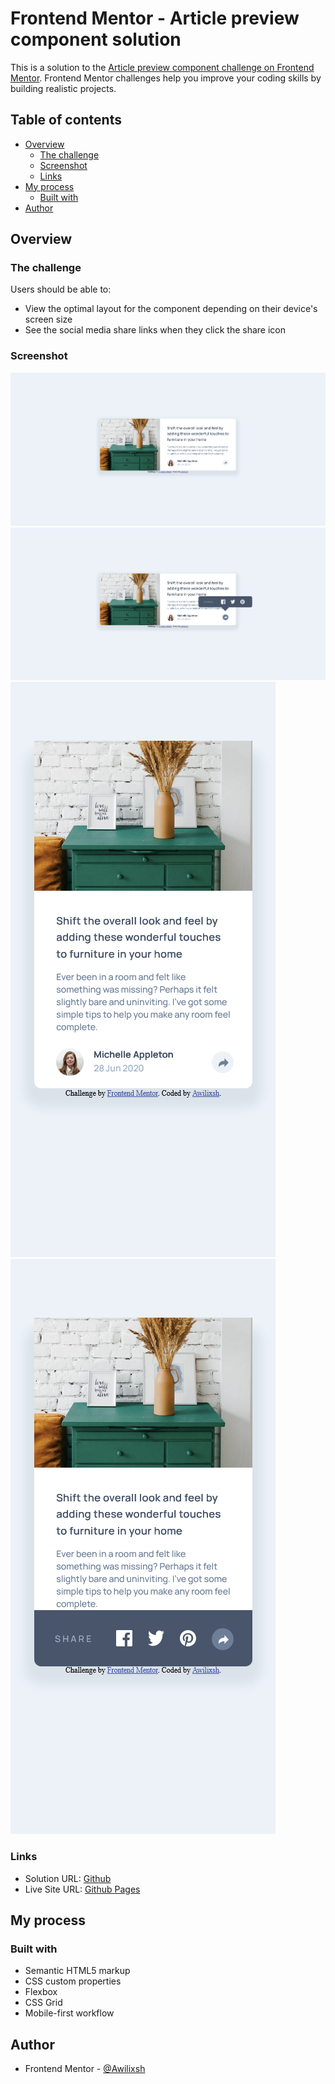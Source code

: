# Frontend Mentor - Article preview component solution

This is a solution to the [Article preview component challenge on Frontend Mentor](https://www.frontendmentor.io/challenges/article-preview-component-dYBN_pYFT). Frontend Mentor challenges help you improve your coding skills by building realistic projects. 

## Table of contents

- [Overview](#overview)
  - [The challenge](#the-challenge)
  - [Screenshot](#screenshot)
  - [Links](#links)
- [My process](#my-process)
  - [Built with](#built-with)
- [Author](#author)

## Overview

### The challenge

Users should be able to:

- View the optimal layout for the component depending on their device's screen size
- See the social media share links when they click the share icon

### Screenshot

![Desktop](./screenshot_desktop.png)
![DesktopShare](./screenshot_desktop-share.png)
![Mobile](./screenshot_mobile.png)
![MobileShare](./screenshot_mobile-share.png)

### Links

- Solution URL: [Github](https://github.com/Awilixsh/Article-Preview-Component---Frontend-Mentor)
- Live Site URL: [Github Pages](https://awilixsh.github.io/Article-Preview-Component---Frontend-Mentor/)

## My process

### Built with

- Semantic HTML5 markup
- CSS custom properties
- Flexbox
- CSS Grid
- Mobile-first workflow

## Author

- Frontend Mentor - [@Awilixsh](https://www.frontendmentor.io/profile/Awilixsh)
